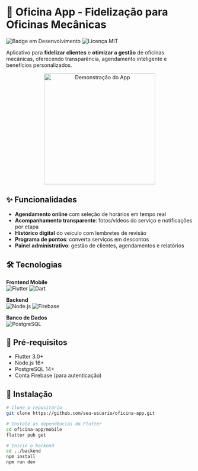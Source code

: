 # 🚗 Oficina App - Fidelização para Oficinas Mecânicas

![Badge em Desenvolvimento](https://img.shields.io/badge/Status-Em%20Desenvolvimento-yellow)
![Licença MIT](https://img.shields.io/badge/Licen%C3%A7a-MIT-blue)

Aplicativo para **fidelizar clientes** e **otimizar a gestão** de oficinas mecânicas, oferecendo transparência, agendamento inteligente e benefícios personalizados.

<p align="center">
  <img src="assets/app-preview.gif" alt="Demonstração do App" width="300">
</p>

## ✨ Funcionalidades

- **Agendamento online** com seleção de horários em tempo real
- **Acompanhamento transparente**: fotos/vídeos do serviço e notificações por etapa
- **Histórico digital** do veículo com lembretes de revisão
- **Programa de pontos**: converta serviços em descontos
- **Painel administrativo**: gestão de clientes, agendamentos e relatórios

## 🛠️ Tecnologias

**Frontend Mobile**  
![Flutter](https://img.shields.io/badge/Flutter-02569B?style=flat&logo=flutter)
![Dart](https://img.shields.io/badge/Dart-0175C2?style=flat&logo=dart)

**Backend**  
![Node.js](https://img.shields.io/badge/Node.js-339933?style=flat&logo=nodedotjs)
![Firebase](https://img.shields.io/badge/Firebase-FFCA28?style=flat&logo=firebase)

**Banco de Dados**  
![PostgreSQL](https://img.shields.io/badge/PostgreSQL-4169E1?style=flat&logo=postgresql)

## 📌 Pré-requisitos

- Flutter 3.0+
- Node.js 16+
- PostgreSQL 14+
- Conta Firebase (para autenticação)

## 🚀 Instalação

```bash
# Clone o repositório
git clone https://github.com/seu-usuario/oficina-app.git

# Instale as dependências do Flutter
cd oficina-app/mobile
flutter pub get

# Inicie o backend
cd ../backend
npm install
npm run dev
